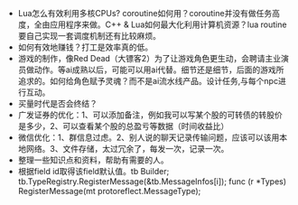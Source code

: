 - Lua怎么有效利用多核CPUs? coroutine如何用？coroutine并没有做任务高度，全由应用程序来做。C++ & Lua如何最大化利用计算机资源？lua routine要自己实现一套调度机制还有比较麻烦。
- 如何有效地赚钱？打工是效率真的低。
- 游戏的制作，像Red Dead（大镖客2）为了让游戏角色更生动，会聘请主业演员做动作。等ai成熟以后，可能可以用ai代替。细节还是细节，后面的游戏所追求的。如何给角色赋予灵魂？而不是ai流水线产品。设计任务,与每个npc进行互动。
- 买量时代是否会终结？
- 广发证券的优化：1、可以添加备注，例如我可以写某个股的可转债的转股价是多少，2、可以查看某个股的总盈亏等数据（时间收益比）
- 微信优化：1、群信息过虑。2、别人说的聊天记录传输问题，应该可以该用本地网络。3、文件存储，太过冗余了，每发一次，记录一次。
- 整理一些知识点和资料，帮助有需要的人。
- 根据field id取得该field默认值。tb Builder;  tb.TypeRegistry.RegisterMessage(&tb.MessageInfos[i]);   func (r *Types) RegisterMessage(mt protoreflect.MessageType);

